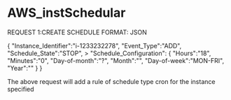 # AWS_instSchedular
REQUEST 1:CREATE SCHEDULE FORMAT: JSON

{ "Instance_Identifier":"i-1233232278", 
"Event_Type":"ADD", 
"Schedule_State":"STOP", >
"Schedule_Configuration":
{ 
  "Hours":"18",
  "Minutes":"0",
  "Day-of-month":"?", 
  "Month":"",
  "Day-of-week":"MON-FRI", 
  "Year":""
}
}

The above request will add a rule of schedule type cron for the instance specified
